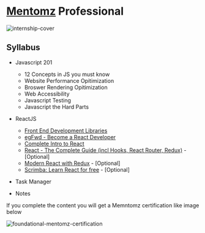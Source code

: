 # [Mentomz](https://www.mentomz.com/) Professional

![internship-cover](../images/professional-cover.png)

## Syllabus

- Javascript 201
  - 12 Concepts in JS you must know
  - Website Performance Opitimization
  - Broswer Rendering Opitimization
  - Web Accessibility
  - Javascript Testing
  - Javascript the Hard Parts

- ReactJS
  
  - [Front End Development Libraries](https://www.freecodecamp.org/learn/front-end-development-libraries/)
  - [egFwd - Become a React Developer](https://egfwd.com/specializtion/react-development/)
  - [Complete Intro to React](https://www.youtube.com/playlist?list=PLLWuK602vNiWEV2_JaGvNLUymUPXZv63r)
  - [React - The Complete Guide (incl Hooks, React Router, Redux)](https://www.udemy.com/course/react-the-complete-guide-incl-redux/) - [Optional]
  - [Modern React with Redux](https://www.udemy.com/course/react-redux/?src=sac&kw=Modern+React+with+Redux) - [Optional]
  - [Scrimba: Learn React for free](https://scrimba.com/learn/learnreact) - [Optional]

- Task Manager

- Notes

If you complete the content you will get a Memntomz certification like image below

![foundational-mentomz-certification](../images/professional-mentomz-certification.png)
